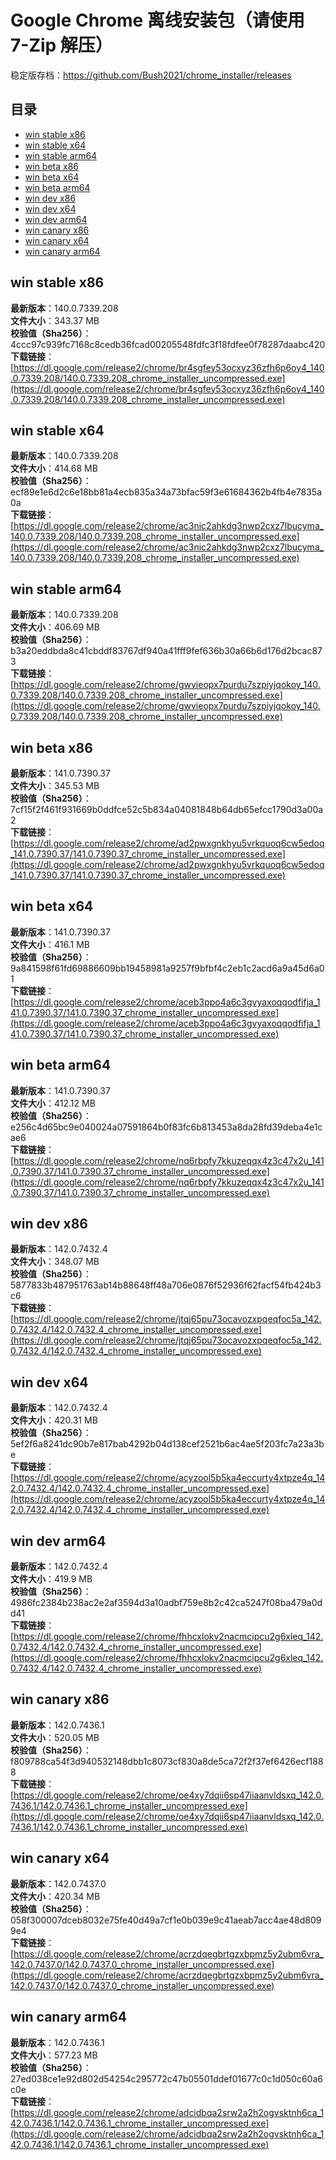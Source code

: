 # Google Chrome 离线安装包（请使用 7-Zip 解压）
稳定版存档：<https://github.com/Bush2021/chrome_installer/releases>

## 目录
* [win stable x86](https://github.com/Bush2021/chrome_installer?tab=readme-ov-file#win-stable-x86)
* [win stable x64](https://github.com/Bush2021/chrome_installer?tab=readme-ov-file#win-stable-x64)
* [win stable arm64](https://github.com/Bush2021/chrome_installer?tab=readme-ov-file#win-stable-arm64)
* [win beta x86](https://github.com/Bush2021/chrome_installer?tab=readme-ov-file#win-beta-x86)
* [win beta x64](https://github.com/Bush2021/chrome_installer?tab=readme-ov-file#win-beta-x64)
* [win beta arm64](https://github.com/Bush2021/chrome_installer?tab=readme-ov-file#win-beta-arm64)
* [win dev x86](https://github.com/Bush2021/chrome_installer?tab=readme-ov-file#win-dev-x86)
* [win dev x64](https://github.com/Bush2021/chrome_installer?tab=readme-ov-file#win-dev-x64)
* [win dev arm64](https://github.com/Bush2021/chrome_installer?tab=readme-ov-file#win-dev-arm64)
* [win canary x86](https://github.com/Bush2021/chrome_installer?tab=readme-ov-file#win-canary-x86)
* [win canary x64](https://github.com/Bush2021/chrome_installer?tab=readme-ov-file#win-canary-x64)
* [win canary arm64](https://github.com/Bush2021/chrome_installer?tab=readme-ov-file#win-canary-arm64)

## win stable x86
**最新版本**：140.0.7339.208  
**文件大小**：343.37 MB  
**校验值（Sha256）**：4ccc97c939fc7168c8cedb36fcad00205548fdfc3f18fdfee0f78287daabc420  
**下载链接**：[https://dl.google.com/release2/chrome/br4sgfey53ocxyz36zfh6p6oy4_140.0.7339.208/140.0.7339.208_chrome_installer_uncompressed.exe](https://dl.google.com/release2/chrome/br4sgfey53ocxyz36zfh6p6oy4_140.0.7339.208/140.0.7339.208_chrome_installer_uncompressed.exe)  

## win stable x64
**最新版本**：140.0.7339.208  
**文件大小**：414.68 MB  
**校验值（Sha256）**：ecf89e1e6d2c6e18bb81a4ecb835a34a73bfac59f3e61684362b4fb4e7835a0a  
**下载链接**：[https://dl.google.com/release2/chrome/ac3nic2ahkdg3nwp2cxz7lbucyma_140.0.7339.208/140.0.7339.208_chrome_installer_uncompressed.exe](https://dl.google.com/release2/chrome/ac3nic2ahkdg3nwp2cxz7lbucyma_140.0.7339.208/140.0.7339.208_chrome_installer_uncompressed.exe)  

## win stable arm64
**最新版本**：140.0.7339.208  
**文件大小**：406.69 MB  
**校验值（Sha256）**：b3a20eddbda8c41cbddf83767df940a41fff9fef636b30a66b6d176d2bcac873  
**下载链接**：[https://dl.google.com/release2/chrome/gwvieopx7purdu7szpiyjqokoy_140.0.7339.208/140.0.7339.208_chrome_installer_uncompressed.exe](https://dl.google.com/release2/chrome/gwvieopx7purdu7szpiyjqokoy_140.0.7339.208/140.0.7339.208_chrome_installer_uncompressed.exe)  

## win beta x86
**最新版本**：141.0.7390.37  
**文件大小**：345.53 MB  
**校验值（Sha256）**：7cf15f2f461f931669b0ddfce52c5b834a04081848b64db65efcc1790d3a00a2  
**下载链接**：[https://dl.google.com/release2/chrome/ad2pwxgnkhyu5vrkquoq6cw5edoq_141.0.7390.37/141.0.7390.37_chrome_installer_uncompressed.exe](https://dl.google.com/release2/chrome/ad2pwxgnkhyu5vrkquoq6cw5edoq_141.0.7390.37/141.0.7390.37_chrome_installer_uncompressed.exe)  

## win beta x64
**最新版本**：141.0.7390.37  
**文件大小**：416.1 MB  
**校验值（Sha256）**：9a841598f61fd69886609bb19458981a9257f9bfbf4c2eb1c2acd6a9a45d6a01  
**下载链接**：[https://dl.google.com/release2/chrome/aceb3ppo4a6c3gvyaxoqqodfifja_141.0.7390.37/141.0.7390.37_chrome_installer_uncompressed.exe](https://dl.google.com/release2/chrome/aceb3ppo4a6c3gvyaxoqqodfifja_141.0.7390.37/141.0.7390.37_chrome_installer_uncompressed.exe)  

## win beta arm64
**最新版本**：141.0.7390.37  
**文件大小**：412.12 MB  
**校验值（Sha256）**：e256c4d65bc9e040024a07591864b0f83fc6b813453a8da28fd39deba4e1cae6  
**下载链接**：[https://dl.google.com/release2/chrome/nq6rbpfy7kkuzeqqx4z3c47x2u_141.0.7390.37/141.0.7390.37_chrome_installer_uncompressed.exe](https://dl.google.com/release2/chrome/nq6rbpfy7kkuzeqqx4z3c47x2u_141.0.7390.37/141.0.7390.37_chrome_installer_uncompressed.exe)  

## win dev x86
**最新版本**：142.0.7432.4  
**文件大小**：348.07 MB  
**校验值（Sha256）**：5877833b487951763ab14b88648ff48a706e0876f52936f62facf54fb424b3c6  
**下载链接**：[https://dl.google.com/release2/chrome/jtqj65pu73ocavozxpqeqfoc5a_142.0.7432.4/142.0.7432.4_chrome_installer_uncompressed.exe](https://dl.google.com/release2/chrome/jtqj65pu73ocavozxpqeqfoc5a_142.0.7432.4/142.0.7432.4_chrome_installer_uncompressed.exe)  

## win dev x64
**最新版本**：142.0.7432.4  
**文件大小**：420.31 MB  
**校验值（Sha256）**：5ef2f6a8241dc90b7e817bab4292b04d138cef2521b6ac4ae5f203fc7a23a3be  
**下载链接**：[https://dl.google.com/release2/chrome/acyzool5b5ka4eccurty4xtpze4q_142.0.7432.4/142.0.7432.4_chrome_installer_uncompressed.exe](https://dl.google.com/release2/chrome/acyzool5b5ka4eccurty4xtpze4q_142.0.7432.4/142.0.7432.4_chrome_installer_uncompressed.exe)  

## win dev arm64
**最新版本**：142.0.7432.4  
**文件大小**：419.9 MB  
**校验值（Sha256）**：4986fc2384b238ac2e2af3594d3a10adbf759e8b2c42ca5247f08ba479a0dd41  
**下载链接**：[https://dl.google.com/release2/chrome/fhhcxlokv2nacmcipcu2g6xleq_142.0.7432.4/142.0.7432.4_chrome_installer_uncompressed.exe](https://dl.google.com/release2/chrome/fhhcxlokv2nacmcipcu2g6xleq_142.0.7432.4/142.0.7432.4_chrome_installer_uncompressed.exe)  

## win canary x86
**最新版本**：142.0.7436.1  
**文件大小**：520.05 MB  
**校验值（Sha256）**：f809788ca54f3d940532148dbb1c8073cf830a8de5ca72f2f37ef6426ecf1888  
**下载链接**：[https://dl.google.com/release2/chrome/oe4xy7dqii6sp47iiaanvldsxq_142.0.7436.1/142.0.7436.1_chrome_installer_uncompressed.exe](https://dl.google.com/release2/chrome/oe4xy7dqii6sp47iiaanvldsxq_142.0.7436.1/142.0.7436.1_chrome_installer_uncompressed.exe)  

## win canary x64
**最新版本**：142.0.7437.0  
**文件大小**：420.34 MB  
**校验值（Sha256）**：058f300007dceb8032e75fe40d49a7cf1e0b039e9c41aeab7acc4ae48d8099e4  
**下载链接**：[https://dl.google.com/release2/chrome/acrzdqegbrtgzxbpmz5y2ubm6vra_142.0.7437.0/142.0.7437.0_chrome_installer_uncompressed.exe](https://dl.google.com/release2/chrome/acrzdqegbrtgzxbpmz5y2ubm6vra_142.0.7437.0/142.0.7437.0_chrome_installer_uncompressed.exe)  

## win canary arm64
**最新版本**：142.0.7436.1  
**文件大小**：577.23 MB  
**校验值（Sha256）**：27ed038ce1e92d802d54254c295772c47b05501ddef01677c0c1d050c60a6c0e  
**下载链接**：[https://dl.google.com/release2/chrome/adcidbqa2srw2a2h2ogvsktnh6ca_142.0.7436.1/142.0.7436.1_chrome_installer_uncompressed.exe](https://dl.google.com/release2/chrome/adcidbqa2srw2a2h2ogvsktnh6ca_142.0.7436.1/142.0.7436.1_chrome_installer_uncompressed.exe)  

